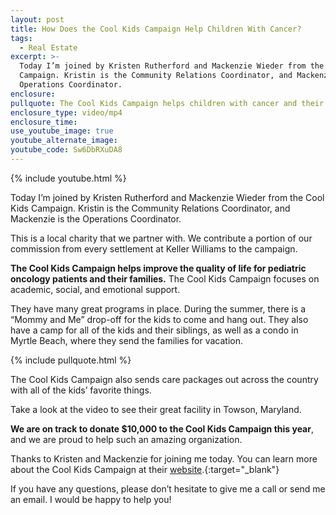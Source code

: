 ```yaml
---
layout: post
title: How Does the Cool Kids Campaign Help Children With Cancer?
tags:
  - Real Estate
excerpt: >-
  Today I’m joined by Kristen Rutherford and Mackenzie Wieder from the Cool Kids
  Campaign. Kristin is the Community Relations Coordinator, and Mackenzie is the
  Operations Coordinator.
enclosure:
pullquote: The Cool Kids Campaign helps children with cancer and their families.
enclosure_type: video/mp4
enclosure_time:
use_youtube_image: true
youtube_alternate_image:
youtube_code: Sw6DbRXuDA8
---
```



{% include youtube.html %}

Today I’m joined by Kristen Rutherford and Mackenzie Wieder from the Cool Kids Campaign. Kristin is the Community Relations Coordinator, and Mackenzie is the Operations Coordinator.

This is a local charity that we partner with. We contribute a portion of our commission from every settlement at Keller Williams to the campaign.

**The Cool Kids Campaign helps improve the quality of life for pediatric oncology patients and their families.** The Cool Kids Campaign focuses on academic, social, and emotional support.

They have many great programs in place. During the summer, there is a “Mommy and Me” drop-off for the kids to come and hang out. They also have a camp for all of the kids and their siblings, as well as a condo in Myrtle Beach, where they send the families for vacation.

{% include pullquote.html %}

The Cool Kids Campaign also sends care packages out across the country with all of the kids’ favorite things.

Take a look at the video to see their great facility in Towson, Maryland.

**We are on track to donate $10,000 to the Cool Kids Campaign this year**, and we are proud to help such an amazing organization.

Thanks to Kristen and Mackenzie for joining me today. You can learn more about the Cool Kids Campaign at their [website](http://www.coolkidscampaign.org/).{:target="_blank"}

If you have any questions, please don’t hesitate to give me a call or send me an email. I would be happy to help you!